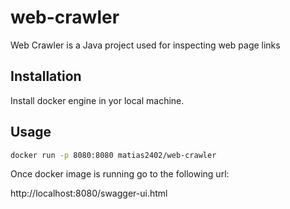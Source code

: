 # web-crawler

Web Crawler is a Java project used for inspecting web page links

## Installation

Install docker engine in yor local machine.

## Usage

```bash
docker run -p 8080:8080 matias2402/web-crawler
```

Once docker image is running go to the following url:

http://localhost:8080/swagger-ui.html


